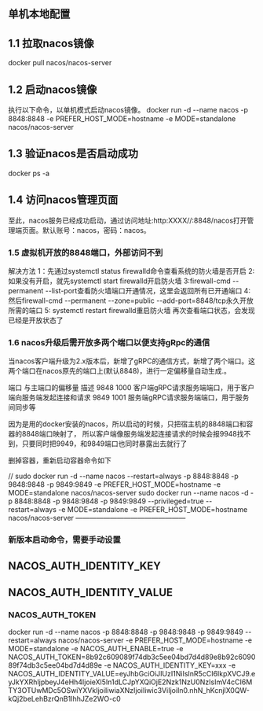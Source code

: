 

## 单机本地配置
##  1.1 拉取nacos镜像
docker pull nacos/nacos-server


## 1.2 启动nacos镜像
执行以下命令，以单机模式启动nacos镜像。
docker run -d --name nacos -p 8848:8848 -e PREFER_HOST_MODE=hostname -e MODE=standalone nacos/nacos-server

## 1.3 验证nacos是否启动成功
docker ps -a

##  1.4 访问nacos管理页面
至此，nacos服务已经成功启动，通过访问地址:http:XXXX//:8848/nacos打开管理端页面。默认账号：nacos，密码：nacos。

  
### 1.5 虚拟机开放的8848端口，外部访问不到
解决方法
1：先通过systemctl status firewalld命令查看系统的防火墙是否开启
2:如果没有开启，就先systemctl start firewalld开启防火墙
3:firewall-cmd --permanent --list-port查看防火墙端口开通情况，这里会返回所有已开通端口
4:然后firewall-cmd --permanent --zone=public --add-port=8848/tcp永久开放所需的端口
5: systemctl restart firewalld重启防火墙
再次查看端口状态，会发现已经是开放状态了


### 1.6 nacos升级后需开放多两个端口以便支持gRpc的通信
当nacos客户端升级为2.x版本后，新增了gRPC的通信方式，新增了两个端口。这两个端口在nacos原先的端口上(默认8848)，进行一定偏移量自动生成.。

端口   与主端口的偏移量                        描述
9848    1000          客户端gRPC请求服务端端口，用于客户端向服务端发起连接和请求
9849    1001           服务端gRPC请求服务端端口，用于服务间同步等

因为是用的docker安装的nacos，所以启动的时候，只把宿主机的8848端口和容器的8848端口映射了，
所以客户端像服务端发起连接请求的时候会报9948找不到，只要同时把9949，和9849端口也同时暴露出去就行了

删掉容器，重新启动容器命令如下

 //  sudo docker run -d --name nacos  --restart=always   -p 8848:8848  -p 9848:9848 -p 9849:9849 -e PREFER_HOST_MODE=hostname -e MODE=standalone nacos/nacos-server
sudo docker run --name nacos -d -p 8848:8848 -p 9848:9848 -p 9849:9849 --privileged=true --restart=always -e MODE=standalone -e PREFER_HOST_MODE=hostname nacos/nacos-server
————————————————
### 新版本启动命令，需要手动设置
##  NACOS_AUTH_IDENTITY_KEY
##  NACOS_AUTH_IDENTITY_VALUE
### NACOS_AUTH_TOKEN
docker run -d --name nacos -p 8848:8848 -p 9848:9848 -p 9849:9849 --restart=always nacos/nacos-server  -e PREFER_HOST_MODE=hostname -e MODE=standalone -e NACOS_AUTH_ENABLE=true -e NACOS_AUTH_TOKEN=8b92c609089f74db3c5ee04bd7d4d89e8b92c609089f74db3c5ee04bd7d4d89e -e NACOS_AUTH_IDENTITY_KEY=xxx -e NACOS_AUTH_IDENTITY_VALUE=eyJhbGciOiJIUzI1NiIsInR5cCI6IkpXVCJ9.eyJkYXRhIjpbeyJ4eHh4IjoieXl5In1dLCJpYXQiOjE2Nzk1NzU0NzIsImV4cCI6MTY3OTUwMDc5OSwiYXVkIjoiIiwiaXNzIjoiIiwic3ViIjoiIn0.nhN_hKcnjlX0QW-kQj2beLehBzrQnB1IhhJZe2WO-c0